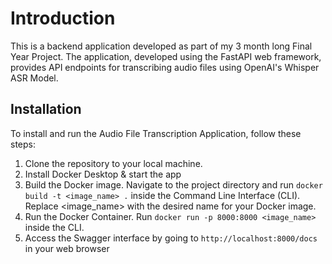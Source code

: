 # Introduction
This is a backend application developed as part of my 3 month long Final Year Project. The application, developed using the FastAPI web framework, provides API endpoints for transcribing audio files using OpenAI's Whisper ASR Model.

## Installation
To install and run the Audio File Transcription Application, follow these steps:
1. Clone the repository to your local machine.
2. Install Docker Desktop & start the app
3. Build the Docker image. Navigate to the project directory and run ```docker build -t <image_name> .``` inside the Command Line Interface (CLI). Replace <image_name> with the desired name for your Docker image.
4. Run the Docker Container. Run ```docker run -p 8000:8000 <image_name>``` inside the CLI.
5. Access the Swagger interface by going to ```http://localhost:8000/docs``` in your web browser



